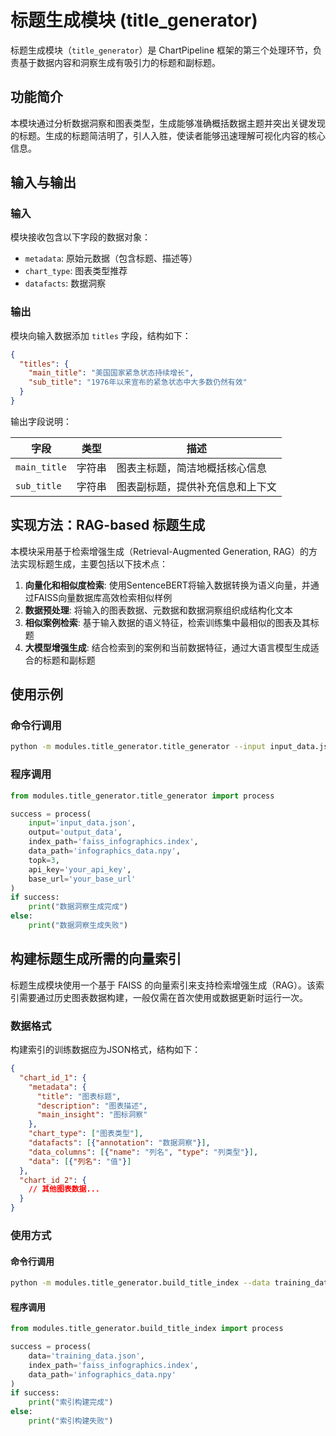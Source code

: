 # 标题生成模块 (title_generator)

标题生成模块（`title_generator`）是 ChartPipeline 框架的第三个处理环节，负责基于数据内容和洞察生成有吸引力的标题和副标题。

## 功能简介

本模块通过分析数据洞察和图表类型，生成能够准确概括数据主题并突出关键发现的标题。生成的标题简洁明了，引人入胜，使读者能够迅速理解可视化内容的核心信息。

## 输入与输出

### 输入

模块接收包含以下字段的数据对象：

- `metadata`: 原始元数据（包含标题、描述等）
- `chart_type`: 图表类型推荐
- `datafacts`: 数据洞察

### 输出

模块向输入数据添加 `titles` 字段，结构如下：

```json
{
  "titles": {
    "main_title": "美国国家紧急状态持续增长",
    "sub_title": "1976年以来宣布的紧急状态中大多数仍然有效"
  }
}
```

输出字段说明：

| 字段 | 类型 | 描述 |
|------|------|------|
| `main_title` | 字符串 | 图表主标题，简洁地概括核心信息 |
| `sub_title` | 字符串 | 图表副标题，提供补充信息和上下文 |

## 实现方法：RAG-based 标题生成

本模块采用基于检索增强生成（Retrieval-Augmented Generation, RAG）的方法实现标题生成，主要包括以下技术点：

1. **向量化和相似度检索**: 使用SentenceBERT将输入数据转换为语义向量，并通过FAISS向量数据库高效检索相似样例
2. **数据预处理**: 将输入的图表数据、元数据和数据洞察组织成结构化文本
3. **相似案例检索**: 基于输入数据的语义特征，检索训练集中最相似的图表及其标题
4. **大模型增强生成**: 结合检索到的案例和当前数据特征，通过大语言模型生成适合的标题和副标题

## 使用示例

### 命令行调用

```bash
python -m modules.title_generator.title_generator --input input_data.json --output output_data.json --index_path faiss_infographics.index --data_path infographics_data.npy --topk 3 --api_key your_api_key --base_url your_base_url
```

### 程序调用

```python
from modules.title_generator.title_generator import process

success = process(
    input='input_data.json', 
    output='output_data',
    index_path='faiss_infographics.index',
    data_path='infographics_data.npy',
    topk=3,
    api_key='your_api_key',
    base_url='your_base_url'
)
if success:
    print("数据洞察生成完成")
else:
    print("数据洞察生成失败")
```

## 构建标题生成所需的向量索引
标题生成模块使用一个基于 FAISS 的向量索引来支持检索增强生成（RAG）。该索引需要通过历史图表数据构建，一般仅需在首次使用或数据更新时运行一次。

### 数据格式

构建索引的训练数据应为JSON格式，结构如下：
```json
{
  "chart_id_1": {
    "metadata": {
      "title": "图表标题",
      "description": "图表描述",
      "main_insight": "图标洞察"
    },
    "chart_type": ["图表类型"],
    "datafacts": [{"annotation": "数据洞察"}],
    "data_columns": [{"name": "列名", "type": "列类型"}],
    "data": [{"列名": "值"}]
  },
  "chart_id_2": {
    // 其他图表数据...
  }
}
```

### 使用方式

#### 命令行调用
```bash
python -m modules.title_generator.build_title_index --data training_data.json --index_path faiss_infographics.index --data_path infographics_data.npy
```

#### 程序调用
```python
from modules.title_generator.build_title_index import process

success = process(
    data='training_data.json',
    index_path='faiss_infographics.index',
    data_path='infographics_data.npy'
)
if success:
    print("索引构建完成")
else:
    print("索引构建失败")
```